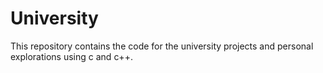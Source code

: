 # University

This repository contains the code for the university projects and personal explorations using c and c++.

